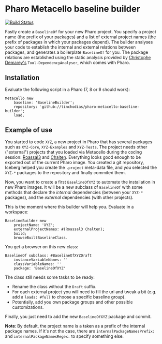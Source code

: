 # Pharo Metacello baseline builder

[![Build Status](https://travis-ci.org/tinchodias/pharo-metacello-baseline-builder.png)](http://travis-ci.org/tinchodias/pharo-metacello-baseline-builder)

Fastly create a `BaselineOf` for your new Pharo project. You specify a project name (the prefix of your packages) and a list of external project names (the prefix of packages in which your packages depend). The builder analyses your code to establish the internal and external relations between packages, and generates a boilerplate `BaselineOf` for you. The package relations are established using the static analysis provided by [Christophe Demarey's](https://github.com/demarey/) `Tool-DependencyAnalyser`, which comes with Pharo.

## Installation

Evaluate the following script in a Pharo (7, 8 or 9 should work):

~~~Smalltalk
Metacello new
    baseline: 'BaselineBuilder';
    repository: 'github://tinchodias/pharo-metacello-baseline-builder';
    load.
~~~

## Example of use

You started to code `XYZ`, a new project in Pharo that has several packages such as `XYZ-Core`, `XYZ-Examples` and `XYZ-Tests`.
The project needs other ("external") projects that you loaded via Metacello during the coding session: [Roassal3](https://github.com/ObjectProfile/Roassal3) and [Chalten](https://github.com/ba-st/Chalten). 
Everything looks good enough to be exported out of the current Pharo image.
You created a git repository, Iceberg helped you create the `.project` meta-data file, and you selected the `XYZ-*` packages to the repository and finally commited them. 

Now, you want to create a first `BaselineOfXYZ` to automate the installation in new Pharo images.
It will be a new subclass of `BaselineOf` with some methods that declare the *internal* dependencies (between your `XYZ-*` packages), and the *external* dependencies (with other projects).

This is the moment where this builder will help you. Evaluate in a workspace:
~~~Smalltalk
BaselineBuilder new
	projectName: 'XYZ';
	externalProjectNames: #(Roassal3 Chalten);
	build;
	browseBuiltBaselineClass.
~~~

You get a browser on this new class:
~~~Smalltalk
BaselineOf subclass: #BaselineOfXYZDraft
	instanceVariableNames: ''
	classVariableNames: ''
	package: 'BaselineOfXYZ'
~~~

The class still needs some tasks to be ready:
* Rename the class without the `Draft` suffix.
* For each external project you will need to fill the url and tweak a bit (e.g. add a `loads: #full` to choose a specific baseline group). 
* Potentially, add you own package groups and other possible customizations.

Finally, you just need to add the new `BaselineOfXYZ` package and commit.

**Note**: By default, the project name is a taken as a prefix of the internal package names. If it's not the case, there are `internalPackageNamesPrefix:` and `internalPackageNamesRegex:` to specify something else.
